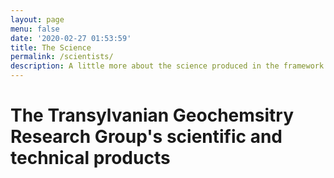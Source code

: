 ```yaml
---
layout: page
menu: false
date: '2020-02-27 01:53:59'
title: The Science
permalink: /scientists/
description: A little more about the science produced in the framework of the group activities
---
```


# The Transylvanian Geochemsitry Research Group's scientific and technical products
